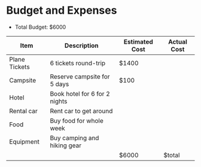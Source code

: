 # Budget and Expenses
* Total Budget: $6000

|Item|Description|Estimated Cost| Actual Cost|
|----|-----------|--------------|------------|
|Plane Tickets|6 tickets round-trip|$1400|   |
|Campsite|Reserve campsite for 5 days|$100| |
|Hotel|Book hotel for 6 for 2 nights| | |
|Rental car|Rent car to get around| | |
|Food|Buy food for whole week| | |
|Equipment|Buy camping and hiking gear| | |
| | |$6000|$total|
